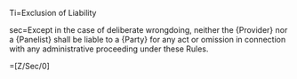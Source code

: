 Ti=Exclusion of Liability

sec=Except in the case of deliberate wrongdoing, neither the {Provider} nor a {Panelist} shall be liable to a {Party} for any act or omission in connection with any administrative proceeding under these Rules.

=[Z/Sec/0]
